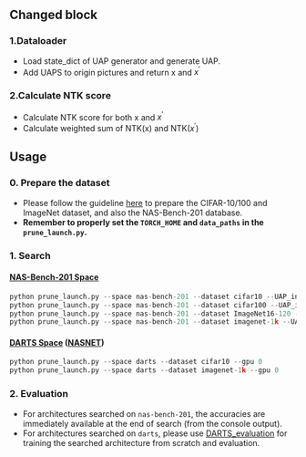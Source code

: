 ## Changed block
### 1.Dataloader
* Load state_dict of UAP generator and generate UAP.
* Add UAPS to origin pictures and return x and $x^\prime$

### 2.Calculate NTK score
* Calculate NTK score for both x and $x^\prime$
* Calculate weighted sum of NTK(x) and NTK$\left(x^\prime\right)$
  

## Usage
### 0. Prepare the dataset
* Please follow the guideline [here](https://github.com/D-X-Y/AutoDL-Projects#requirements-and-preparation) to prepare the CIFAR-10/100 and ImageNet dataset, and also the NAS-Bench-201 database.
* **Remember to properly set the `TORCH_HOME` and `data_paths` in the `prune_launch.py`.**

### 1. Search
#### [NAS-Bench-201 Space](https://openreview.net/forum?id=HJxyZkBKDr)
```python
python prune_launch.py --space nas-bench-201 --dataset cifar10 --UAP_info 32resnet152 --gpu 0
python prune_launch.py --space nas-bench-201 --dataset cifar100 --UAP_info 32resnet152 --gpu 0
python prune_launch.py --space nas-bench-201 --dataset ImageNet16-120 --UAP_info 32 --gpu 0
python prune_launch.py --space nas-bench-201 --dataset imagenet-1k --UAP_info 32resnet152 --gpu 0

```

#### [DARTS Space](https://openreview.net/forum?id=S1eYHoC5FX) ([NASNET](https://openaccess.thecvf.com/content_cvpr_2018/html/Zoph_Learning_Transferable_Architectures_CVPR_2018_paper.html))
```python
python prune_launch.py --space darts --dataset cifar10 --gpu 0
python prune_launch.py --space darts --dataset imagenet-1k --gpu 0
```

### 2. Evaluation
* For architectures searched on `nas-bench-201`, the accuracies are immediately available at the end of search (from the console output).
* For architectures searched on `darts`, please use [DARTS_evaluation](https://github.com/chenwydj/DARTS_evaluation) for training the searched architecture from scratch and evaluation.


